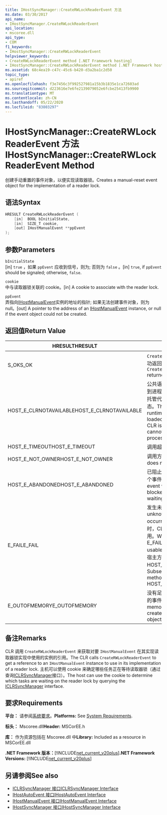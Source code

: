 ```yaml
---
title: IHostSyncManager::CreateRWLockReaderEvent 方法
ms.date: 03/30/2017
api_name:
- IHostSyncManager.CreateRWLockReaderEvent
api_location:
- mscoree.dll
api_type:
- COM
f1_keywords:
- IHostSyncManager::CreateRWLockReaderEvent
helpviewer_keywords:
- CreateRWLockReaderEvent method [.NET Framework hosting]
- IHostSyncManager::CreateRWLockReaderEvent method [.NET Framework hosting]
ms.assetid: 68c4ea19-c47c-45c6-b420-d3a2ba1c2d50
topic_type:
- apiref
ms.openlocfilehash: f3e7456c3f992527981a15b3b1835e1ca72603ad
ms.sourcegitcommit: d223616e7e6fe2139079052e6fcbe25413fb9900
ms.translationtype: MT
ms.contentlocale: zh-CN
ms.lasthandoff: 05/22/2020
ms.locfileid: "83803297"
---
```

# <a name="ihostsyncmanagercreaterwlockreaderevent-method"></a><span data-ttu-id="23774-102">IHostSyncManager::CreateRWLockReaderEvent 方法</span><span class="sxs-lookup"><span data-stu-id="23774-102">IHostSyncManager::CreateRWLockReaderEvent Method</span></span>
<span data-ttu-id="23774-103">创建手动重置的事件对象，以便实现读取器锁。</span><span class="sxs-lookup"><span data-stu-id="23774-103">Creates a manual-reset event object for the implementation of a reader lock.</span></span>  
  
## <a name="syntax"></a><span data-ttu-id="23774-104">语法</span><span class="sxs-lookup"><span data-stu-id="23774-104">Syntax</span></span>  
  
```cpp  
HRESULT CreateRWLockReaderEvent (  
    [in]  BOOL bInitialState,  
    [in]  SIZE_T cookie,  
    [out] IHostManualEvent **ppEvent  
);  
```  
  
## <a name="parameters"></a><span data-ttu-id="23774-105">参数</span><span class="sxs-lookup"><span data-stu-id="23774-105">Parameters</span></span>  
 `bInitialState`  
 <span data-ttu-id="23774-106">[in] `true` ，如果 `ppEvent` 应收到信号，则为; 否则为 `false` 。</span><span class="sxs-lookup"><span data-stu-id="23774-106">[in] `true`, if `ppEvent` should be signaled; otherwise, `false`.</span></span>  
  
 `cookie`  
 <span data-ttu-id="23774-107">中与读取器锁关联的 cookie。</span><span class="sxs-lookup"><span data-stu-id="23774-107">[in] A cookie to associate with the reader lock.</span></span>  
  
 `ppEvent`  
 <span data-ttu-id="23774-108">弄指向[IHostManualEvent](ihostmanualevent-interface.md)实例的地址的指针; 如果无法创建事件对象，则为 null。</span><span class="sxs-lookup"><span data-stu-id="23774-108">[out] A pointer to the address of an [IHostManualEvent](ihostmanualevent-interface.md) instance, or null if the event object could not be created.</span></span>  
  
## <a name="return-value"></a><span data-ttu-id="23774-109">返回值</span><span class="sxs-lookup"><span data-stu-id="23774-109">Return Value</span></span>  
  
|<span data-ttu-id="23774-110">HRESULT</span><span class="sxs-lookup"><span data-stu-id="23774-110">HRESULT</span></span>|<span data-ttu-id="23774-111">说明</span><span class="sxs-lookup"><span data-stu-id="23774-111">Description</span></span>|  
|-------------|-----------------|  
|<span data-ttu-id="23774-112">S_OK</span><span class="sxs-lookup"><span data-stu-id="23774-112">S_OK</span></span>|<span data-ttu-id="23774-113">`CreateRWLockReaderEvent`已成功返回。</span><span class="sxs-lookup"><span data-stu-id="23774-113">`CreateRWLockReaderEvent` returned successfully.</span></span>|  
|<span data-ttu-id="23774-114">HOST_E_CLRNOTAVAILABLE</span><span class="sxs-lookup"><span data-stu-id="23774-114">HOST_E_CLRNOTAVAILABLE</span></span>|<span data-ttu-id="23774-115">公共语言运行时（CLR）未加载到进程中，或 CLR 处于无法运行托管代码或成功处理调用的状态。</span><span class="sxs-lookup"><span data-stu-id="23774-115">The common language runtime (CLR) has not been loaded into a process, or the CLR is in a state in which it cannot run managed code or process the call successfully.</span></span>|  
|<span data-ttu-id="23774-116">HOST_E_TIMEOUT</span><span class="sxs-lookup"><span data-stu-id="23774-116">HOST_E_TIMEOUT</span></span>|<span data-ttu-id="23774-117">调用超时。</span><span class="sxs-lookup"><span data-stu-id="23774-117">The call timed out.</span></span>|  
|<span data-ttu-id="23774-118">HOST_E_NOT_OWNER</span><span class="sxs-lookup"><span data-stu-id="23774-118">HOST_E_NOT_OWNER</span></span>|<span data-ttu-id="23774-119">调用方不拥有该锁。</span><span class="sxs-lookup"><span data-stu-id="23774-119">The caller does not own the lock.</span></span>|  
|<span data-ttu-id="23774-120">HOST_E_ABANDONED</span><span class="sxs-lookup"><span data-stu-id="23774-120">HOST_E_ABANDONED</span></span>|<span data-ttu-id="23774-121">已阻止的线程或纤程正在等待某个事件时，该事件被取消。</span><span class="sxs-lookup"><span data-stu-id="23774-121">An event was canceled while a blocked thread or fiber was waiting on it.</span></span>|  
|<span data-ttu-id="23774-122">E_FAIL</span><span class="sxs-lookup"><span data-stu-id="23774-122">E_FAIL</span></span>|<span data-ttu-id="23774-123">发生未知的灾难性故障。</span><span class="sxs-lookup"><span data-stu-id="23774-123">An unknown catastrophic failure occurred.</span></span> <span data-ttu-id="23774-124">当方法返回 E_FAIL 时，CLR 在该进程内将不再可用。</span><span class="sxs-lookup"><span data-stu-id="23774-124">When a method returns E_FAIL, the CLR is no longer usable within the process.</span></span> <span data-ttu-id="23774-125">对宿主方法的后续调用会返回 HOST_E_CLRNOTAVAILABLE。</span><span class="sxs-lookup"><span data-stu-id="23774-125">Subsequent calls to hosting methods return HOST_E_CLRNOTAVAILABLE.</span></span>|  
|<span data-ttu-id="23774-126">E_OUTOFMEMORY</span><span class="sxs-lookup"><span data-stu-id="23774-126">E_OUTOFMEMORY</span></span>|<span data-ttu-id="23774-127">没有足够的内存可用于创建请求的事件对象。</span><span class="sxs-lookup"><span data-stu-id="23774-127">Not enough memory was available to create the requested event object.</span></span>|  
  
## <a name="remarks"></a><span data-ttu-id="23774-128">备注</span><span class="sxs-lookup"><span data-stu-id="23774-128">Remarks</span></span>  
 <span data-ttu-id="23774-129">CLR 调用 `CreateRWLockReaderEvent` 来获取对要 `IHostManualEvent` 在其实现读取器锁实现中使用的实例的引用。</span><span class="sxs-lookup"><span data-stu-id="23774-129">The CLR calls `CreateRWLockReaderEvent` to get a reference to an `IHostManualEvent` instance to use in its implementation of a reader lock.</span></span> <span data-ttu-id="23774-130">主机可以使用 cookie 来确定哪些任务正在等待读取器锁（通过查询[ICLRSyncManager](iclrsyncmanager-interface.md)接口）。</span><span class="sxs-lookup"><span data-stu-id="23774-130">The host can use the cookie to determine which tasks are waiting on the reader lock by querying the [ICLRSyncManager](iclrsyncmanager-interface.md) interface.</span></span>  
  
## <a name="requirements"></a><span data-ttu-id="23774-131">要求</span><span class="sxs-lookup"><span data-stu-id="23774-131">Requirements</span></span>  
 <span data-ttu-id="23774-132">**平台：** 请参阅[系统要求](../../get-started/system-requirements.md)。</span><span class="sxs-lookup"><span data-stu-id="23774-132">**Platforms:** See [System Requirements](../../get-started/system-requirements.md).</span></span>  
  
 <span data-ttu-id="23774-133">**标头：** Mscoree.dll</span><span class="sxs-lookup"><span data-stu-id="23774-133">**Header:** MSCorEE.h</span></span>  
  
 <span data-ttu-id="23774-134">**库：** 作为资源包括在 Mscoree.dll 中</span><span class="sxs-lookup"><span data-stu-id="23774-134">**Library:** Included as a resource in MSCorEE.dll</span></span>  
  
 <span data-ttu-id="23774-135">**.NET Framework 版本：**[!INCLUDE[net_current_v20plus](../../../../includes/net-current-v20plus-md.md)]</span><span class="sxs-lookup"><span data-stu-id="23774-135">**.NET Framework Versions:** [!INCLUDE[net_current_v20plus](../../../../includes/net-current-v20plus-md.md)]</span></span>  
  
## <a name="see-also"></a><span data-ttu-id="23774-136">另请参阅</span><span class="sxs-lookup"><span data-stu-id="23774-136">See also</span></span>

- [<span data-ttu-id="23774-137">ICLRSyncManager 接口</span><span class="sxs-lookup"><span data-stu-id="23774-137">ICLRSyncManager Interface</span></span>](iclrsyncmanager-interface.md)
- [<span data-ttu-id="23774-138">IHostAutoEvent 接口</span><span class="sxs-lookup"><span data-stu-id="23774-138">IHostAutoEvent Interface</span></span>](ihostautoevent-interface.md)
- [<span data-ttu-id="23774-139">IHostManualEvent 接口</span><span class="sxs-lookup"><span data-stu-id="23774-139">IHostManualEvent Interface</span></span>](ihostmanualevent-interface.md)
- [<span data-ttu-id="23774-140">IHostSyncManager 接口</span><span class="sxs-lookup"><span data-stu-id="23774-140">IHostSyncManager Interface</span></span>](ihostsyncmanager-interface.md)

